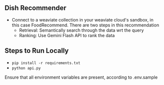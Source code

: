 ## Dish Recommender

- Connect to a weaviate collection in your weaviate cloud's sandbox, in this case FoodRecommend.
    There are two steps in this recommendation
     - Retrieval: Semantically search through the data wrt the query
     - Ranking: Use Gemini Flash API to rank the data
## Steps to Run Locally

- ```pip install -r requirements.txt```
- ```python api.py```

Ensure that all environment variables are present, according to .env.sample